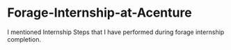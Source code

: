 # Forage-Internship-at-Acenture
I mentioned Internship Steps that I have performed during forage internship completion.
